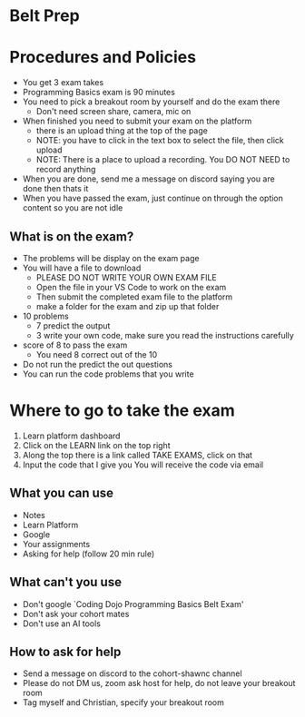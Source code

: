 # Belt Prep

# Procedures and Policies

- You get 3 exam takes
- Programming Basics exam is 90 minutes
- You need to pick a breakout room by yourself and do the exam there
    - Don't need screen share, camera, mic on
- When finished you need to submit your exam on the platform
    - there is an upload thing at the top of the page
    - NOTE: you have to click in the text box to select the file, then click upload
    - NOTE: There is a place to upload a recording. You DO NOT NEED to record anything
- When you are done, send me a message on discord saying you are done then thats it
- When you have passed the exam, just continue on through the option content so you are not idle


## What is on the exam?

- The problems will be display on the exam page
- You will have a file to download
    - PLEASE DO NOT WRITE YOUR OWN EXAM FILE
    - Open the file in your VS Code to work on the exam
    - Then submit the completed exam file to the platform
    - make a folder for the exam and zip up that folder 
- 10 problems
    - 7 predict the output
    - 3 write your own code, make sure you read the instructions carefully
- score of 8 to pass the exam
    - You need 8 correct out of the 10
- Do not run the predict the out questions
- You can run the code problems that you write

# Where to go to take the exam

1. Learn platform dashboard
2. Click on the LEARN link on the top right
3. Along the top there is a link called TAKE EXAMS, click on that
4. Input the code that I give you
You will receive the code via email

## What you can use

- Notes
- Learn Platform
- Google
- Your assignments
- Asking for help (follow 20 min rule)

## What can't you use

- Don't google `Coding Dojo Programming Basics Belt Exam'
- Don't ask your cohort mates
- Don't use an AI tools


## How to ask for help

- Send a message on discord to the cohort-shawnc channel
- Please do not DM us, zoom ask host for help, do not leave your breakout room
- Tag myself and Christian, specify your breakout room